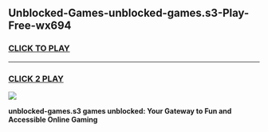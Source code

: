 
## Unblocked-Games-unblocked-games.s3-Play-Free-wx694
<h3>
<a href="https://premium76.site?title=unblocked-games.s3&ref=10A">CLICK TO PLAY</a></h3>
<hr>

<h3>
<a href="https://premium76.site?title=unblocked-games.s3&ref=10A">CLICK 2 PLAY</a>
  
</h3>

<a href="https://premium76.site?title=unblocked-games.s3&ref=10A"><img src="https://clearcache.store/games.png"></a>


**unblocked-games.s3 games unblocked: Your Gateway to Fun and Accessible Online Gaming**
